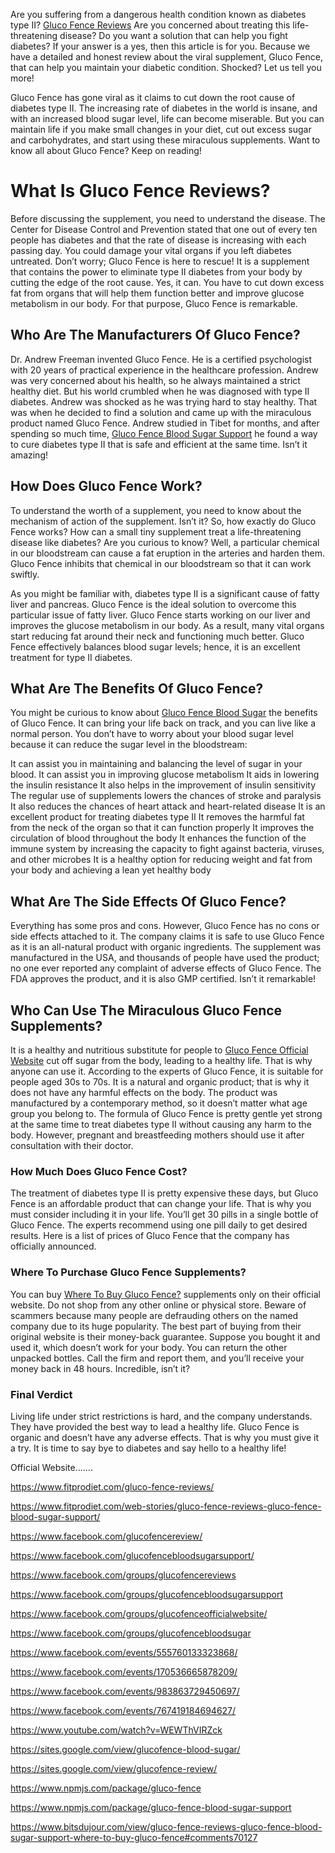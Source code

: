 <p>Are you suffering from a dangerous health condition known as diabetes type II? <a href="https://www.fitprodiet.com/gluco-fence-reviews/">Gluco Fence Reviews</a> Are you concerned about treating this life-threatening disease? Do you want a solution that can help you fight diabetes? If your answer is a yes, then this article is for you. Because we have a detailed and honest review about the viral supplement, Gluco Fence, that can help you maintain your diabetic condition. Shocked? Let us tell you more!</p>

<p>Gluco Fence has gone viral as it claims to cut down the root cause of diabetes type II. The increasing rate of diabetes in the world is insane, and with an increased blood sugar level, life can become miserable. But you can maintain life if you make small changes in your diet, cut out excess sugar and carbohydrates, and start using these miraculous supplements. Want to know all about Gluco Fence? Keep on reading!</p>

<h1>What Is Gluco Fence Reviews?</h1>

<p>Before discussing the supplement, you need to understand the disease. The Center for Disease Control and Prevention stated that one out of every ten people has diabetes and that the rate of disease is increasing with each passing day. You could damage your vital organs if you left diabetes untreated. Don’t worry; Gluco Fence is here to rescue! It is a supplement that contains the power to eliminate type II diabetes from your body by cutting the edge of the root cause. Yes, it can. You have to cut down excess fat from organs that will help them function better and improve glucose metabolism in our body. For that purpose, Gluco Fence is remarkable.</p>

<h2>Who Are The Manufacturers Of Gluco Fence?</h2>

<p>Dr. Andrew Freeman invented Gluco Fence. He is a certified psychologist with 20 years of practical experience in the healthcare profession. Andrew was very concerned about his health, so he always maintained a strict healthy diet. But his world crumbled when he was diagnosed with type II diabetes. Andrew was shocked as he was trying hard to stay healthy. That was when he decided to find a solution and came up with the miraculous product named Gluco Fence. Andrew studied in Tibet for months, and after spending so much time, <a href="https://www.fitprodiet.com/web-stories/gluco-fence-reviews-gluco-fence-blood-sugar-support/">Gluco Fence Blood Sugar Support</a> he found a way to cure diabetes type II that is safe and efficient at the same time. Isn’t it amazing!</p>

<h2>How Does Gluco Fence Work?</h2>

<p>To understand the worth of a supplement, you need to know about the mechanism of action of the supplement. Isn’t it? So, how exactly do Gluco Fence works? How can a small tiny supplement treat a life-threatening disease like diabetes? Are you curious to know? Well, a particular chemical in our bloodstream can cause a fat eruption in the arteries and harden them. Gluco Fence inhibits that chemical in our bloodstream so that it can work swiftly.</p>

<p>As you might be familiar with, diabetes type II is a significant cause of fatty liver and pancreas. Gluco Fence is the ideal solution to overcome this particular issue of fatty liver. Gluco Fence starts working on our liver and improves the glucose metabolism in our body. As a result, many vital organs start reducing fat around their neck and functioning much better. Gluco Fence effectively balances blood sugar levels; hence, it is an excellent treatment for type II diabetes.</p>

<h2>What Are The Benefits Of Gluco Fence?</h2>

<p>You might be curious to know about <a href="https://sites.google.com/view/glucofence-blood-sugar/">Gluco Fence Blood Sugar</a> the benefits of Gluco Fence. It can bring your life back on track, and you can live like a normal person. You don’t have to worry about your blood sugar level because it can reduce the sugar level in the bloodstream:

It can assist you in maintaining and balancing the level of sugar in your blood.
It can assist you in improving glucose metabolism
It aids in lowering the insulin resistance
It also helps in the improvement of insulin sensitivity
The regular use of supplements lowers the chances of stroke and paralysis
It also reduces the chances of heart attack and heart-related disease
It is an excellent product for treating diabetes type II
It removes the harmful fat from the neck of the organ so that it can function properly
It improves the circulation of blood throughout the body
It enhances the function of the immune system by increasing the capacity to fight against bacteria, viruses, and other microbes
It is a healthy option for reducing weight and fat from your body and achieving a lean yet healthy body</p>

<h2>What Are The Side Effects Of Gluco Fence?</h2>

<p>Everything has some pros and cons. However, Gluco Fence has no cons or side effects attached to it. The company claims it is safe to use Gluco Fence as it is an all-natural product with organic ingredients. The supplement was manufactured in the USA, and thousands of people have used the product; no one ever reported any complaint of adverse effects of Gluco Fence. The FDA approves the product, and it is also GMP certified. Isn’t it remarkable!</p>

<h2>Who Can Use The Miraculous Gluco Fence Supplements?</h2>

<p>It is a healthy and nutritious substitute for people to <a href="https://www.facebook.com/glucofencereview/">Gluco Fence Official Website</a> cut off sugar from the body, leading to a healthy life. That is why anyone can use it. According to the experts of Gluco Fence, it is suitable for people aged 30s to 70s. It is a natural and organic product; that is why it does not have any harmful effects on the body. The product was manufactured by a contemporary method, so it doesn’t matter what age group you belong to. The formula of Gluco Fence is pretty gentle yet strong at the same time to treat diabetes type II without causing any harm to the body. However, pregnant and breastfeeding mothers should use it after consultation with their doctor.</p>

<h3>How Much Does Gluco Fence Cost?</h3>

<p>The treatment of diabetes type II is pretty expensive these days, but Gluco Fence is an affordable product that can change your life. That is why you must consider including it in your life. You’ll get 30 pills in a single bottle of Gluco Fence. The experts recommend using one pill daily to get desired results. Here is a list of prices of Gluco Fence that the company has officially announced.</p>

<h3>Where To Purchase Gluco Fence Supplements?</h3>

<p>You can buy <a href="https://www.fitprodiet.com/gluco-fence-reviews/">Where To Buy Gluco Fence?</a> supplements only on their official website. Do not shop from any other online or physical store. Beware of scammers because many people are defrauding others on the named company due to its huge popularity. The best part of buying from their original website is their money-back guarantee. Suppose you bought it and used it, which doesn’t work for your body. You can return the other unpacked bottles. Call the firm and report them, and you’ll receive your money back in 48 hours. Incredible, isn’t it?</p>

<h3>Final Verdict</h3>

<p>Living life under strict restrictions is hard, and the company understands. They have provided the best way to lead a healthy life. Gluco Fence is organic and doesn’t have any adverse effects. That is why you must give it a try. It is time to say bye to diabetes and say hello to a healthy life!

Official Website.......

https://www.fitprodiet.com/gluco-fence-reviews/

https://www.fitprodiet.com/web-stories/gluco-fence-reviews-gluco-fence-blood-sugar-support/

https://www.facebook.com/glucofencereview/

https://www.facebook.com/glucofencebloodsugarsupport/

https://www.facebook.com/groups/glucofencereviews

https://www.facebook.com/groups/glucofencebloodsugarsupport

https://www.facebook.com/groups/glucofenceofficialwebsite/

https://www.facebook.com/groups/glucofencebloodsugar

https://www.facebook.com/events/555760133323868/

https://www.facebook.com/events/170536665878209/

https://www.facebook.com/events/983863729450697/

https://www.facebook.com/events/767419184694627/

https://www.youtube.com/watch?v=WEWThVIRZck

https://sites.google.com/view/glucofence-blood-sugar/

https://sites.google.com/view/glucofence-review/

https://www.npmjs.com/package/gluco-fence

https://www.npmjs.com/package/gluco-fence-blood-sugar-support

https://www.bitsdujour.com/view/gluco-fence-reviews-gluco-fence-blood-sugar-support-where-to-buy-gluco-fence#comments70127</p>
